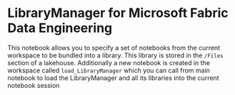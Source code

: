 # LibraryManager for Microsoft Fabric Data Engineering

This notebook allows you to specify a set of notebooks from the current workspace to be bundled into a library. This library is stored in the `/Files` section of a lakehouse. Additionally a new notebook is created in the workspace called `load_LibraryManager` which you can call from main notebook to load the LibraryManager and all its libraries into the current notebook session